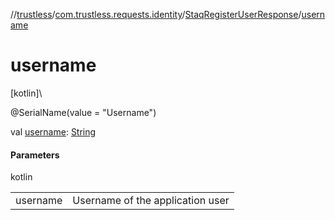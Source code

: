 //[trustless](../../../index.md)/[com.trustless.requests.identity](../index.md)/[StaqRegisterUserResponse](index.md)/[username](username.md)

# username

[kotlin]\

@SerialName(value = &quot;Username&quot;)

val [username](username.md): [String](https://kotlinlang.org/api/latest/jvm/stdlib/kotlin/-string/index.html)

#### Parameters

kotlin

| | |
|---|---|
| username | Username of the application user |

